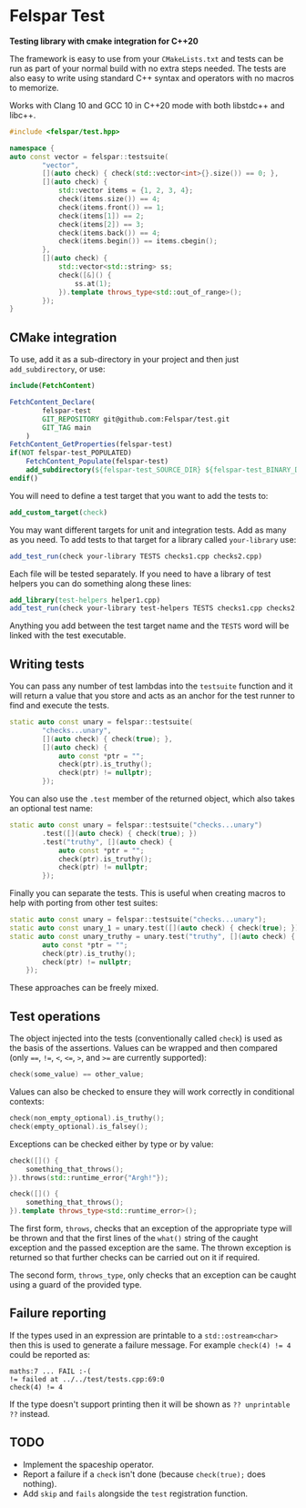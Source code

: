 # Felspar Test


**Testing library with cmake integration for C++20**

The framework is easy to use from your `CMakeLists.txt` and tests can be run as part of your normal build with no extra steps needed. The tests are also easy to write using standard C++ syntax and operators with no macros to memorize.

Works with Clang 10 and GCC 10 in C++20 mode with both libstdc++ and libc++.

```cpp
#include <felspar/test.hpp>

namespace {
auto const vector = felspar::testsuite(
        "vector",
        [](auto check) { check(std::vector<int>{}.size()) == 0; },
        [](auto check) {
            std::vector items = {1, 2, 3, 4};
            check(items.size()) == 4;
            check(items.front()) == 1;
            check(items[1]) == 2;
            check(items[2]) == 3;
            check(items.back()) == 4;
            check(items.begin()) == items.cbegin();
        },
        [](auto check) {
            std::vector<std::string> ss;
            check([&]() {
                ss.at(1);
            }).template throws_type<std::out_of_range>();
        });
}
```


## CMake integration

To use, add it as a sub-directory in your project and then just `add_subdirectory`, or use:

```cmake
include(FetchContent)

FetchContent_Declare(
        felspar-test
        GIT_REPOSITORY git@github.com:Felspar/test.git
        GIT_TAG main
    )
FetchContent_GetProperties(felspar-test)
if(NOT felspar-test_POPULATED)
    FetchContent_Populate(felspar-test)
    add_subdirectory(${felspar-test_SOURCE_DIR} ${felspar-test_BINARY_DIR})
endif()
```

You will need to define a test target that you want to add the tests to:

```cmake
add_custom_target(check)
```

You may want different targets for unit and integration tests. Add as many as you need. To add tests to that target for a library called `your-library` use:

```cmake
add_test_run(check your-library TESTS checks1.cpp checks2.cpp)
```

Each file will be tested separately. If you need to have a library of test helpers you can do something along these lines:

```cmake
add_library(test-helpers helper1.cpp)
add_test_run(check your-library test-helpers TESTS checks1.cpp checks2.cpp)
```

Anything you add between the test target name and the `TESTS` word will be linked with the test executable.


## Writing tests

You can pass any number of test lambdas into the `testsuite` function and it will return a value that you store and acts as an anchor for the test runner to find and execute the tests.

```cpp
static auto const unary = felspar::testsuite(
        "checks...unary",
        [](auto check) { check(true); },
        [](auto check) {
            auto const *ptr = "";
            check(ptr).is_truthy();
            check(ptr) != nullptr);
        });
```

You can also use the `.test` member of the returned object, which also takes an optional test name:

```cpp
static auto const unary = felspar::testsuite("checks...unary")
        .test([](auto check) { check(true); })
        .test("truthy", [](auto check) {
            auto const *ptr = "";
            check(ptr).is_truthy();
            check(ptr) != nullptr;
        });
```

Finally you can separate the tests. This is useful when creating macros to help with porting from other test suites:

```cpp
static auto const unary = felspar::testsuite("checks...unary");
static auto const unary_1 = unary.test([](auto check) { check(true); });
static auto const unary_truthy = unary.test("truthy", [](auto check) {
        auto const *ptr = "";
        check(ptr).is_truthy();
        check(ptr) != nullptr;
    });
```

These approaches can be freely mixed.


## Test operations

The object injected into the tests (conventionally called `check`) is used as the basis of the assertions. Values can be wrapped and then compared (only `==`, `!=`, `<`, `<=`, `>`, and `>=` are currently supported):

```cpp
check(some_value) == other_value;
```

Values can also be checked to ensure they will work correctly in conditional contexts:

```cpp
check(non_empty_optional).is_truthy();
check(empty_optional).is_falsey();
```

Exceptions can be checked either by type or by value:

```cpp
check([]() {
    something_that_throws();
}).throws(std::runtime_error{"Argh!"});

check([]() {
    something_that_throws();
}).template throws_type<std::runtime_error>();
```

The first form, `throws`, checks that an exception of the appropriate type will be thrown and that the first lines of the `what()` string of the caught exception and the passed exception are the same. The thrown exception is returned so that further checks can be carried out on it if required.

The second form, `throws_type`, only checks that an exception can be caught using a guard of the provided type.


## Failure reporting

If the types used in an expression are printable to a `std::ostream<char>` then this is used to generate a failure message. For example `check(4) != 4` could be reported as:

    maths:7 ... FAIL :-(
    != failed at ../../test/tests.cpp:69:0
    check(4) != 4

If the type doesn't support printing then it will be shown as `?? unprintable ??` instead.


## TODO

* Implement the spaceship operator.
* Report a failure if a `check` isn't done (because `check(true);` does nothing).
* Add `skip` and `fails` alongside the `test` registration function.
